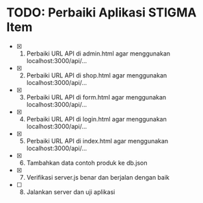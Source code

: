 # TODO: Perbaiki Aplikasi STIGMA Item

- [x] 1. Perbaiki URL API di admin.html agar menggunakan localhost:3000/api/...
- [x] 2. Perbaiki URL API di shop.html agar menggunakan localhost:3000/api/...
- [x] 3. Perbaiki URL API di form.html agar menggunakan localhost:3000/api/...
- [x] 4. Perbaiki URL API di login.html agar menggunakan localhost:3000/api/...
- [x] 5. Perbaiki URL API di index.html agar menggunakan localhost:3000/api/...
- [x] 6. Tambahkan data contoh produk ke db.json
- [x] 7. Verifikasi server.js benar dan berjalan dengan baik
- [ ] 8. Jalankan server dan uji aplikasi
